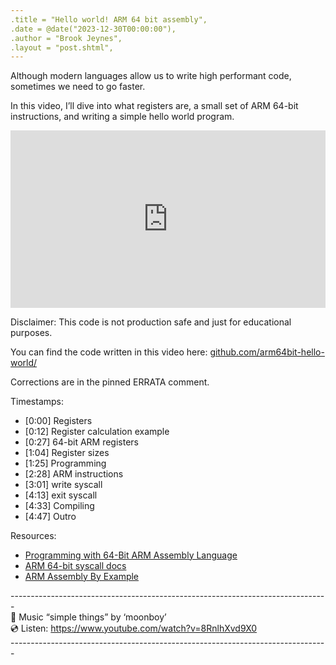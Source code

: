 ```yaml
---
.title = "Hello world! ARM 64 bit assembly",
.date = @date("2023-12-30T00:00:00"),
.author = "Brook Jeynes",
.layout = "post.shtml",
--- 
```


Although modern languages allow us to write high performant code, sometimes we 
need to go faster.

In this video, I’ll dive into what registers are, a small set of ARM 64-bit 
instructions, and writing a simple hello world program.

<div style="position:relative;padding-bottom:56.25%;height:0;overflow:hidden">
    <iframe 
        src="https://www.youtube.com/embed/JVbjrd4abR0" 
        style="position:absolute;top:0;left:0;width:100%;height:100%;border:0" 
        allowfullscreen="" 
        title="YouTube Video"
    ></iframe>
</div>

Disclaimer: This code is not production safe and just for educational purposes.

You can find the code written in this video here: [github.com/arm64bit-hello-world/](github.com/arm64bit-hello-world/)

Corrections are in the pinned ERRATA comment.

Timestamps:
- [0:00] Registers
- [0:12] Register calculation example
- [0:27] 64-bit ARM registers
- [1:04] Register sizes
- [1:25] Programming
- [2:28] ARM instructions
- [3:01] write syscall
- [4:13] exit syscall
- [4:33] Compiling
- [4:47] Outro

Resources:
- [Programming with 64-Bit ARM Assembly Language]()
- [ARM 64-bit syscall docs]()
- [ARM Assembly By Example]()

\------------------------------------------------------------------------------- <br>
🎵 Music “simple things” by ‘moonboy’ <br>
💿 Listen: https://www.youtube.com/watch?v=8RnlhXvd9X0 <br>
\-------------------------------------------------------------------------------
